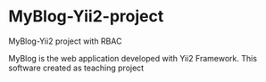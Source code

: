 # MyBlog-Yii2-project
MyBlog-Yii2 project with RBAC

MyBlog is the web application developed with Yii2 Framework. This software created as teaching project


